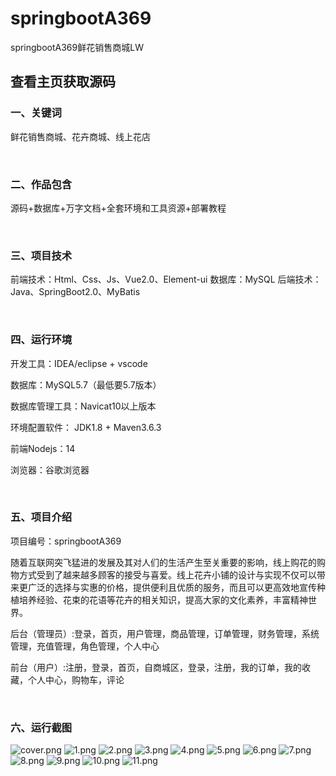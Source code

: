 # springbootA369
springbootA369鲜花销售商城LW
 
## 查看主页获取源码


### 一、关键词

鲜花销售商城、花卉商城、线上花店

<br/>

### 二、作品包含

源码+数据库+万字文档+全套环境和工具资源+部署教程

<br/>

### 三、项目技术

前端技术：Html、Css、Js、Vue2.0、Element-ui 
数据库：MySQL
后端技术：Java、SpringBoot2.0、MyBatis

  
<br/>

### 四、运行环境

开发工具：IDEA/eclipse  + vscode

数据库：MySQL5.7（最低要5.7版本）

数据库管理工具：Navicat10以上版本

环境配置软件： JDK1.8 + Maven3.6.3

前端Nodejs：14

浏览器：谷歌浏览器


<br/>

### 五、项目介绍

项目编号：springbootA369

随着互联网突飞猛进的发展及其对人们的生活产生至关重要的影响，线上购花的购物方式受到了越来越多顾客的接受与喜爱。线上花卉小铺的设计与实现不仅可以带来更广泛的选择与实惠的价格，提供便利且优质的服务，而且可以更高效地宣传种植培养经验、花束的花语等花卉的相关知识，提高大家的文化素养，丰富精神世界。

后台（管理员）:登录，首页，用户管理，商品管理，订单管理，财务管理，系统管理，充值管理，角色管理，个人中心 

前台（用户）:注册，登录，首页，自商城区，登录，注册，我的订单，我的收藏，个人中心，购物车，评论 

<br/>

### 六、运行截图

![cover.png](./cover.png)
![1.png](./1.png)
![2.png](./2.png)
![3.png](./3.png)
![4.png](./4.png)
![5.png](./5.png)
![6.png](./6.png)
![7.png](./7.png)
![8.png](./8.png)
![9.png](./9.png)
![10.png](./10.png)
![11.png](./11.png)
